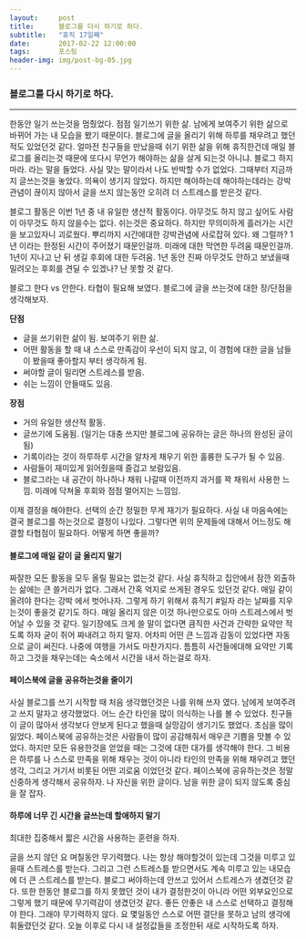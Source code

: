 ```yaml
---
layout:	    post
title: 	    블로그를 다시 하기로 하다.
subtitle:   "휴직 17일째"
date:       2017-02-22 12:00:00
tags:       포스팅
header-img: img/post-bg-05.jpg
---
```


### 블로그를 다시 하기로 하다.  
----      
  
한동안 일기 쓰는것을 멈췄었다. 점점 일기쓰기 위한 삶. 남에게 보여주기 위한 삶으로 바뀌어 가는 내 모습을 봤기 때문이다. 블로그에 글을 올리기 위해 하루를 채우려고 했던적도 있었던것 같다. 얼마전 친구들을 만났을때 쉬기 위한 삶을 위해 휴직한건데 매일 블로그를 올리는것 때문에 또다시 무언가 해야하는 삶을 살게 되는것 아니냐. 블로그 하지마라. 라는 말을 들었다. 사실 맞는 말이라서 나도 반박할 수가 없었다. 그때부터 지금까지 글쓰는것을 놓았다. 의욕이 생기지 않았다. 하지만 해야하는데 해야하는데라는 강박관념이 끊이지 않아서 글을 쓰지 않는동안 오히려 더 스트레스를 받은것 같다.    
  
블로그 활동은 이번 1년 중 내 유일한 생산적 활동이다. 아무것도 하지 않고 싶어도 사람이 아무것도 하지 않을수는 없다. 쉬는것은 중요하다. 하지만 무의미하게 흘러가는 시간을 보고있자니 괴로웠다. 뿌리까지 시간에대한 강박관념에 사로잡혀 있다. 왜 그럴까? 1년 이라는 한정된 시간이 주어졌기 때문인걸까. 미래에 대한 막연한 두려움 때문인걸까. 1년이 지나고 난 뒤 생길 후회에 대한 두려움. 1년 동안 진짜 아무것도 안하고 보냈을때 밀려오는 후회를 견딜 수 있겠나? 난 못할 것 같다.    
  
블로그 한다 vs 안한다. 타협이 필요해 보였다. 블로그에 글을 쓰는것에 대한 장/단점을 생각해보자.    
  
**단점**  
* 글을 쓰기위한 삶이 됨. 보여주기 위한 삶.  
* 어떤 활동을 할 때 내 스스로 만족감이 우선이 되지 않고, 이 경험에 대한 글을 남들이 봤을때 좋아할지 부터 생각하게 됨.  
* 써야할 글이 밀리면 스트레스를 받음.  
* 쉬는 느낌이 안들때도 있음.  
  
**장점**  
* 거의 유일한 생산적 활동.  
* 글쓰기에 도움됨. (일기는 대충 쓰지만 블로그에 공유하는 글은 하나의 완성된 글이됨)  
* 기록이라는 것이 하루하루 시간을 알차게 채우기 위한 훌륭한 도구가 될 수 있음.  
* 사람들이 재미있게 읽어줬을때 즐겁고 보람있음.  
* 블로그라는 내 공간이 하나하나 채워 나갈때 이전까지 과거를 꽉 채워서 사용한 느낌. 미래에 닥쳐올 후회와 점점 멀어지는 느낌임.  
  
이제 결정을 해야한다. 선택의 순간 정밀한 무게 재기가 필요하다. 사실 내 마음속에는 결국 블로그를 하는것으로 결정이 나있다. 그렇다면 위의 문제들에 대해서 어느정도 해결할 타협점이 필요하다. 어떻게 하면 좋을까?  
  
#### 블로그에 매일 같이 글 올리지 말기  
짜잘한 모든 활동을 모두 올릴 필요는 없는것 같다. 사실 휴직하고 집안에서 잠깐 외출하는 삶에는 큰 쓸거리가 없다. 그래서 간혹 억지로 쓰게된 경우도 있던것 같다. 매일 같이 올려야 한다는 강박 에서 벗어나자. 그렇게 하기 위해서 휴직기 #일자 라는 날짜를 지우는것이 좋을것 같기도 하다. 매일 올리지 않은 이것 하나만으로도 아마 스트레스에서 벗어날 수 있을 것 같다. 일기장에도 크게 쓸 말이 없다면 큼직한 사건과 간략한 요약만 적도록 하자 굳이 쥐어 짜내려고 하지 말자. 어차피 어떤 큰 느낌과 감동이 있었다면 자동으로 글이 써진다. 나중에 여행을 가서도 마찬가지다. 틈틈히 사건들에대해 요약만 기록하고 그것을 채우는데는 숙소에서 시간을 내서 하는걸로 하자.  
  
#### 페이스북에 글을 공유하는것을 줄이기  
사실 블로그를 쓰기 시작할 때 처음 생각했던것은 나를 위해 쓰자 였다. 남에게 보여주려고 쓰지 말자고 생각했었다. 어느 순간 타인을 많이 의식하는 나를 볼 수 있었다. 친구들이 글이 많아서 생각보다 안보게 된다고 했을때 실망감이 생기기도 했었다. 초심을 많이 잃었다. 페이스북에 공유하는것은 사람들이 많이 공감해줘서 매우큰 기쁨을 맛볼 수 있었다. 하지만 모든 유용한것을 얻었을 때는 그것에 대한 대가를 생각해야 한다. 그 비용은 하루를 나 스스로 만족을 위해 채우는 것이 아니라 타인의 만족을 위해 채우려고 했던 생각, 그리고 거기서 비롯된 어떤 괴로움 이었던것 같다. 페이스북에 공유하는것은 정말 신중하게 생각해서 공유하자. 나 자신을 위한 글이다. 남을 위한 글이 되지 않도록 중심을 잘 잡자.  
  
#### 하루에 너무 긴 시간을 글쓰는데 할애하지 말기  
최대한 집중해서 짧은 시간을 사용하는 훈련을 하자.  
  
글을 쓰지 않던 요 며칠동안 무기력했다. 나는 항상 해야할것이 있는데 그것을 미루고 있을때 스트레스를 받는다. 그리고 그런 스트레스틑 받으면서도 계속 미루고 있는 내모습에 더 큰 스트레스를 받는다. 블로그 써야하는데 안쓰고 있어서 스트레스가 생겼던것 같다. 또한 한동안 블로그를 하지 못했던 것이 내가 결정한것이 아니라 어떤 외부요인으로 그렇게 했기 때문에 무기력감이 생겼던것 같다. 좋든 안좋은 내 스스로 선택하고 결정해야 한다. 그래야 무기력하지 않다. 요 몇일동안 스스로 어떤 결단을 못하고 남의 생각에 휘둘렸던것 같다. 오늘 이후로 다시 내 설정값들을 조정한뒤 새로 시작하도록 하자.      
